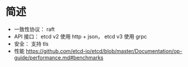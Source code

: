 # 简述
* 一致性协议： raft
* API 接口： etcd v2 使用 http + json， etcd v3 使用 grpc
* 安全： 支持 tls
* 性能 https://github.com/etcd-io/etcd/blob/master/Documentation/op-guide/performance.md#benchmarks